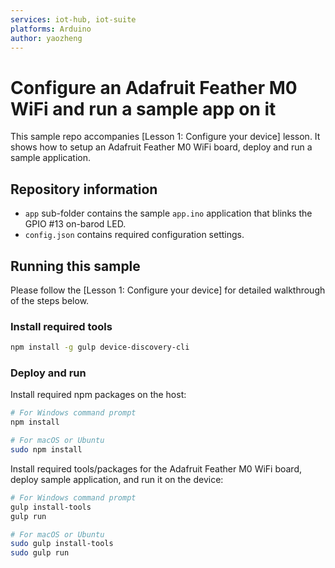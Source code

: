 ```yaml
---
services: iot-hub, iot-suite
platforms: Arduino
author: yaozheng
---
```


# Configure an Adafruit Feather M0 WiFi and run a sample app on it
This sample repo accompanies [Lesson 1: Configure your device] lesson. It shows how to setup an Adafruit Feather M0 WiFi board, deploy and run a sample application.

## Repository information
- `app` sub-folder contains the sample `app.ino` application that blinks the GPIO #13 on-barod LED.
- `config.json` contains required configuration settings.

## Running this sample
Please follow the [Lesson 1: Configure your device] for detailed walkthrough of the steps below.

### Install required tools

  ```bash
  npm install -g gulp device-discovery-cli
  ```

### Deploy and run

Install required npm packages on the host:

  ```bash
  # For Windows command prompt
  npm install

  # For macOS or Ubuntu
  sudo npm install
  ```

Install required tools/packages for the  Adafruit Feather M0 WiFi board, deploy sample application, and run it on the device:

  ```bash
  # For Windows command prompt
  gulp install-tools
  gulp run

  # For macOS or Ubuntu
  sudo gulp install-tools
  sudo gulp run
  ```
